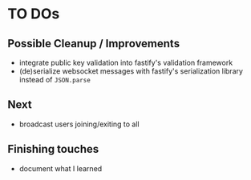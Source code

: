 # TO DOs

## Possible Cleanup / Improvements

- integrate public key validation into fastify's validation framework
- (de)serialize websocket messages with fastify's serialization library instead of `JSON.parse`

## Next

- broadcast users joining/exiting to all

## Finishing touches

- document what I learned
